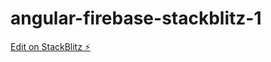 # angular-firebase-stackblitz-1

[Edit on StackBlitz ⚡️](https://stackblitz.com/edit/angular-firebase-stackblitz-1)